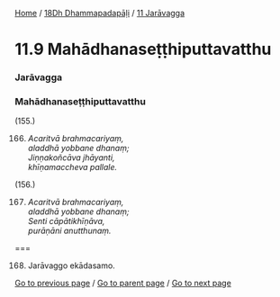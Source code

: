 
[Home](/) / [18Dh Dhammapadapāḷi](/tipitaka/18Dh.md) / [11 Jarāvagga](/tipitaka/18Dh/11.md)

# 11.9 Mahādhanaseṭṭhiputtavatthu

### Jarāvagga

### Mahādhanaseṭṭhiputtavatthu

(155.)

166. _Acaritvā brahmacariyaṃ,_  
_aladdhā yobbane dhanaṃ;_  
_Jiṇṇakoñcāva jhāyanti,_  
_khīṇamaccheva pallale._  


(156.)

167. _Acaritvā brahmacariyaṃ,_  
_aladdhā yobbane dhanaṃ;_  
_Senti cāpātikhīṇāva,_  
_purāṇāni anutthunaṃ._  


===

168. Jarāvaggo ekādasamo.



[Go to previous page](/tipitaka/18Dh/11/11.8.md) / [Go to parent page](/tipitaka/18Dh/11.md) / [Go to next page](/tipitaka/18Dh/12.md)


